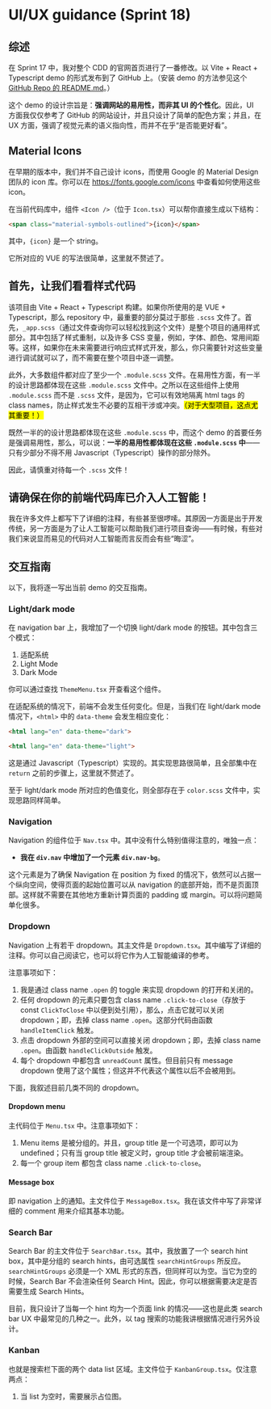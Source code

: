 # UI/UX guidance (Sprint 18)

## 综述

在 Sprint 17 中，我对整个 CDD 的官网首页进行了一番修改。以 Vite + React + Typescript demo 的形式发布到了 GitHub 上。（安装 demo 的方法参见这个 [GitHub Repo 的 README.md](https://github.com/WenchuanLiliZhao/Lulu-Design-System)。）

这个 demo 的设计宗旨是：**强调网站的易用性，而非其 UI 的个性化**。因此，UI 方面我仅仅参考了 GitHub 的网站设计，并且只设计了简单的配色方案；并且，在 UX 方面，强调了视觉元素的语义指向性，而并不在乎“是否能更好看”。

## Material Icons

在早期的版本中，我们并不自己设计 icons，而使用 Google 的 Material Design 团队的 icon 库。你可以在 https://fonts.google.com/icons 中查看如何使用这些 icon。

在当前代码库中，组件 `<Icon />`（位于 `Icon.tsx`）可以帮你直接生成以下结构：

```html
<span class="material-symbols-outlined">{icon}</span>
```

其中，`{icon}` 是一个 string。

它所对应的 VUE 的写法很简单，这里就不赘述了。

## 首先，让我们看看样式代码

该项目由 Vite + React + Typescript 构建。如果你所使用的是 VUE + Typescript，那么 repository 中，最重要的部分莫过于那些 `.scss` 文件了。首先，`_app.scss`（通过文件查询你可以轻松找到这个文件）是整个项目的通用样式部分。其中包括了样式重制，以及许多 CSS 变量，例如，字体、颜色、常用间距等。这样，如果你在未来需要进行响应式样式开发，那么，你只需要针对这些变量进行调试就可以了，而不需要在整个项目中逐一调整。

此外，大多数组件都对应了至少一个 `.module.scss` 文件。在易用性方面，有一半的设计思路都体现在这些 `.module.scss` 文件中。之所以在这些组件上使用 `.module.scss` 而不是 `.scss` 文件，是因为，它可以有效地隔离 html tags 的 class names，防止样式发生不必要的互相干涉或冲突。<mark>（对于大型项目，这点尤其重要！）</mark>

既然一半的的设计思路都体现在这些 `.module.scss` 中，而这个 demo 的首要任务是强调易用性，那么，可以说：**一半的易用性都体现在这些 `.module.scss` 中**——只有少部分不得不用 Javascript（Typescript）操作的部分除外。

因此，请慎重对待每一个 `.scss` 文件！

## 请确保在你的前端代码库已介入人工智能！

我在许多文件上都写下了详细的注释，有些甚至很啰嗦。其原因一方面是出于开发传统，另一方面是为了让人工智能可以帮助我们进行项目查询——有时候，有些对我们来说显而易见的代码对人工智能而言反而会有些“晦涩”。

## 交互指南

以下，我将逐一写出当前 demo 的交互指南。

### Light/dark mode

在 navigation bar 上，我增加了一个切换 light/dark mode 的按钮。其中包含三个模式：

1. 适配系统
2. Light Mode
3. Dark Mode

你可以通过查找 `ThemeMenu.tsx` 开查看这个组件。

在适配系统的情况下，前端不会发生任何变化。但是，当我们在 light/dark mode 情况下，`<html>` 中的 `data-theme` 会发生相应变化：

```html
<html lang="en" data-theme="dark">
```

```html
<html lang="en" data-theme="light">
```

这是通过 Javascript（Typescript）实现的。其实现思路很简单，且全部集中在 `return` 之前的步骤上，这里就不赘述了。

至于 light/dark mode 所对应的色值变化，则全部存在于 `color.scss` 文件中，实现思路同样简单。

### Navigation

Navigation 的组件位于 `Nav.tsx` 中。其中没有什么特别值得注意的，唯独一点：

- **我在 `div.nav` 中增加了一个元素 `div.nav-bg`**。

这个元素是为了确保 Navigation 在 position 为 fixed 的情况下，依然可以占据一个纵向空间，使得页面的起始位置可以从 navigation 的底部开始，而不是页面顶部。这样就不需要在其他地方重新计算页面的 padding 或 margin。可以将问题简单化很多。

### Dropdown

Navigation 上有若干 dropdown。其主文件是 `Dropdown.tsx`。其中编写了详细的注释。你可以自己阅读它，也可以将它作为人工智能编译的参考。

注意事项如下：

1. 我是通过 class name `.open` 的 toggle 来实现 dropdown 的打开和关闭的。
2. 任何 dropdown 的元素只要包含 class name `.click-to-close`（存放于 const `ClickToClose` 中以便到处引用），那么，点击它就可以关闭 dropdown；即，去掉 class name `.open`。这部分代码由函数 `handleItemClick` 触发。
3. 点击 dropdown 外部的空间可以直接关闭 dropdown；即，去掉 class name `.open`。由函数 `handleClickOutside` 触发。
4. 每个 dropdown 中都包含 `unreadCount` 属性。但目前只有 message dropdown 使用了这个属性；但这并不代表这个属性以后不会被用到。

下面，我叙述目前几类不同的 dropdown。

#### Dropdown menu

主代码位于 `Menu.tsx` 中。注意事项如下：

1. Menu items 是被分组的。并且，group title 是一个可选项，即可以为 undefined；只有当 group title 被定义时，group title 才会被前端渲染。
2. 每一个 group item 都包含 class name `.click-to-close`。

#### Message box

即 navigation 上的通知。主文件位于 `MessageBox.tsx`。我在该文件中写了非常详细的 comment 用来介绍其基本功能。

### Search Bar

Search Bar 的主文件位于 `SearchBar.tsx`。其中，我放置了一个 search hint box，其中是分组的 search hints，由可选属性 `searchHintGroups` 所反应。`searchHintGroups` 必须是一个 XML 形式的东西，但同样可以为空。当它为空的时候，Search Bar 不会渲染任何 Search Hint。因此，你可以根据需要决定是否需要生成 Search Hints。

目前，我只设计了当每一个 hint 均为一个页面 link 的情况——这也是此类 search bar UX 中最常见的几种之一。此外，以 tag 搜索的功能我讲根据情况进行另外设计。

### Kanban

也就是搜索栏下面的两个 data list 区域。主文件位于 `KanbanGroup.tsx`。仅注意两点：

1. 当 list 为空时，需要展示占位图。


